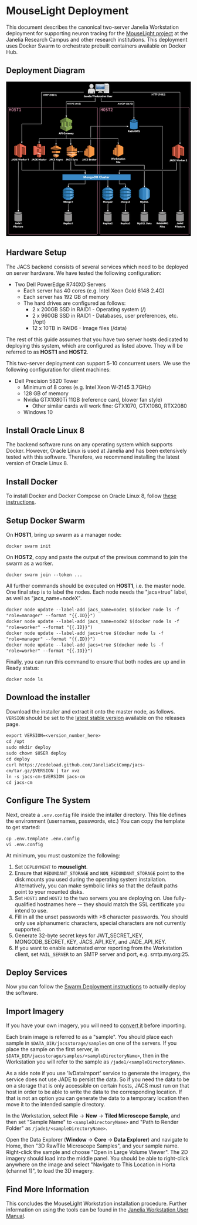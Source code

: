 # MouseLight Deployment

This document describes the canonical two-server Janelia Workstation deployment for supporting neuron tracing for the [MouseLight project](https://www.janelia.org/project-team/mouselight) at the Janelia Research Campus and other research institutions. This deployment uses Docker Swarm to orchestrate prebuilt containers available on Docker Hub.


## Deployment Diagram

<div style="text-align:center"><img src="images/TwoServerDeployment.png" alt="Two-server Deployment Diagram" /></div>


## Hardware Setup

The JACS backend consists of several services which need to be deployed on server hardware. We have tested the following configuration:

* Two Dell PowerEdge R740XD Servers
    * Each server has 40 cores (e.g. Intel Xeon Gold 6148 2.4G)
    * Each server has 192 GB of memory
    * The hard drives are configured as follows:
        * 2 x 200GB SSD in RAID1 - Operating system (/)
        * 2 x 960GB SSD in RAID1 - Databases, user preferences, etc. (/opt)
        * 12 x 10TB in RAID6 - Image files (/data)

The rest of this guide assumes that you have two server hosts dedicated to deploying this system, which are configured as listed above. They will be referred to as **HOST1** and **HOST2**.

This two-server deployment can support 5-10 concurrent users. We use the following configuration for client machines:

* Dell Precision 5820 Tower
    * Minimum of 8 cores (e.g. Intel Xeon W-2145 3.7GHz)
    * 128 GB of memory
    * Nvidia GTX1080Ti 11GB (reference card, blower fan style)
        * Other similar cards will work fine: GTX1070, GTX1080, RTX2080
    * Windows 10


## Install Oracle Linux 8

The backend software runs on any operating system which supports Docker. However, Oracle Linux is used at Janelia and has been extensively tested with this software. Therefore, we recommend installing the latest version of Oracle Linux 8.


## Install Docker

To install Docker and Docker Compose on Oracle Linux 8, follow [these instructions](InstallingDockerOL8.md).


## Setup Docker Swarm

On **HOST1**, bring up swarm as a manager node:
```
docker swarm init
```

On **HOST2**, copy and paste the output of the previous command to join the swarm as a worker.

```
docker swarm join --token ...
```

All further commands should be executed on **HOST1**, i.e. the master node. One final step is to label the nodes. Each node needs the "jacs=true" label, as well as "jacs_name=nodeX".
```
docker node update --label-add jacs_name=node1 $(docker node ls -f "role=manager" --format "{{.ID}}")
docker node update --label-add jacs_name=node2 $(docker node ls -f "role=worker" --format "{{.ID}}")
docker node update --label-add jacs=true $(docker node ls -f "role=manager" --format "{{.ID}}")
docker node update --label-add jacs=true $(docker node ls -f "role=worker" --format "{{.ID}}")
```

Finally, you can run this command to ensure that both nodes are up and in Ready status:
```
docker node ls
```

## Download the installer

Download the installer and extract it onto the master node, as follows. `VERSION` should be set to the [latest stable version](https://github.com/JaneliaSciComp/jacs-cm/releases) available on the releases page.
```
export VERSION=<version_number_here>
cd /opt
sudo mkdir deploy
sudo chown $USER deploy
cd deploy
curl https://codeload.github.com/JaneliaSciComp/jacs-cm/tar.gz/$VERSION | tar xvz
ln -s jacs-cm-$VERSION jacs-cm
cd jacs-cm
```


## Configure The System

Next, create a `.env.config` file inside the intaller directory. This file defines the environment (usernames, passwords, etc.) You can copy the template to get started:
```
cp .env.template .env.config
vi .env.config
```

At minimum, you must customize the following:
1. Set `DEPLOYMENT` to **mouselight**.
2. Ensure that `REDUNDANT_STORAGE` and `NON_REDUNDANT_STORAGE` point to the disk mounts you used during the operating system installation. Alternatively, you can make symbolic links so that the default paths point to your mounted disks.
3. Set `HOST1` and `HOST2` to the two servers you are deploying on. Use fully-qualified hostnames here -- they should match the SSL certificate you intend to use.
4. Fill in all the unset passwords with >8 character passwords. You should only use alphanumeric characters, special characters are not currently supported.
5. Generate 32-byte secret keys for JWT_SECRET_KEY, MONGODB_SECRET_KEY, JACS_API_KEY, and JADE_API_KEY.
6. If you want to enable automated error reporting from the Workstation client, set `MAIL_SERVER` to an SMTP server and port, e.g. smtp.my.org:25.


## Deploy Services

Now you can follow the [Swarm Deployment instructions](SwarmDeployment.md) to actually deploy the software.


## Import Imagery

If you have your own imagery, you will need to [convert it](MouseLightDataConversion.md) before importing.

Each brain image is referred to as a "sample". You should place each sample in `$DATA_DIR/jacsstorage/samples` on one of the servers. If you place the sample on the first server, in `$DATA_DIR/jacsstorage/samples/<sampleDirectoryName>`, then in the Workstation you will refer to the sample as `/jade1/<sampleDirectoryName>`. 

As a side note if you use 'lvDataImport' service to generate the imagery, the service does not use JADE to persist the data. So if you need the data to be on a storage that is only accessible on certain hosts, JACS must run on that host in order to be able to write the data to the corresponding location. If that is not an option you can generate the data to a temporary location then move it to the intended sample directory.

In the Workstation, select **File** → **New** → **Tiled Microscope Sample**, and then set "Sample Name" to `<sampleDirectoryName>` and "Path to Render Folder" as `/jade1/<sampleDirectoryName>`.

Open the Data Explorer (**Window** → **Core** → **Data Explorer**) and navigate to Home, then "3D RawTile Microscope Samples", and your sample name. Right-click the sample and choose "Open in Large Volume Viewer". The 2D imagery should load into the middle panel. You should be able to right-click anywhere on the image and select "Navigate to This Location in Horta (channel 1)", to load the 3D imagery.


## Find More Information

This concludes the MouseLight Workstation installation procedure. Further information on using the tools can be found in the [Janelia Workstation User Manual](https://github.com/JaneliaSciComp/workstation/blob/master/docs/UserManual.md).

